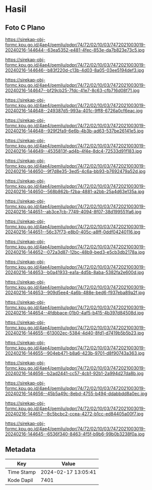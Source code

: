 # Hasil

## Foto C Plano

https://sirekap-obj-formc.kpu.go.id/4ae4/pemilu/pdpr/74/72/02/10/03/7472021003019-20240216-144644--63ea5352-e481-4fec-853e-da7b823e73c5.jpg

https://sirekap-obj-formc.kpu.go.id/4ae4/pemilu/pdpr/74/72/02/10/03/7472021003019-20240216-144646--b83f220d-c13b-4d03-8a05-03ee5194def3.jpg

https://sirekap-obj-formc.kpu.go.id/4ae4/pemilu/pdpr/74/72/02/10/03/7472021003019-20240216-144647--bf29cb25-7fdc-41e7-8c63-cfb716d08f71.jpg

https://sirekap-obj-formc.kpu.go.id/4ae4/pemilu/pdpr/74/72/02/10/03/7472021003019-20240216-144648--249387d5-993a-401c-9ff8-6726a0cf6eac.jpg

https://sirekap-obj-formc.kpu.go.id/4ae4/pemilu/pdpr/74/72/02/10/03/7472021003019-20240216-144648--929f2fa9-6e6b-4b3b-ad63-537be26141e5.jpg

https://sirekap-obj-formc.kpu.go.id/4ae4/pemilu/pdpr/74/72/02/10/03/7472021003019-20240216-144649--4535813f-ad4b-4f4e-8dc4-72533d91f183.jpg

https://sirekap-obj-formc.kpu.go.id/4ae4/pemilu/pdpr/74/72/02/10/03/7472021003019-20240216-144650--9f7d8e35-3ed5-4c6a-bb93-b7692479a52d.jpg

https://sirekap-obj-formc.kpu.go.id/4ae4/pemilu/pdpr/74/72/02/10/03/7472021003019-20240216-144650--568b862b-f2ba-4881-a2bb-25a4d63e135a.jpg

https://sirekap-obj-formc.kpu.go.id/4ae4/pemilu/pdpr/74/72/02/10/03/7472021003019-20240216-144651--ab3ce7cb-7749-4094-8f07-38d199551fa6.jpg

https://sirekap-obj-formc.kpu.go.id/4ae4/pemilu/pdpr/74/72/02/10/03/7472021003019-20240216-144651--56c37f73-e8b0-405c-a8ff-0ddf04240116.jpg

https://sirekap-obj-formc.kpu.go.id/4ae4/pemilu/pdpr/74/72/02/10/03/7472021003019-20240216-144652--072a3d87-12bc-48b9-bed3-e5cb3db2178a.jpg

https://sirekap-obj-formc.kpu.go.id/4ae4/pemilu/pdpr/74/72/02/10/03/7472021003019-20240216-144653--b0a41933-ea1a-4d5b-8aba-5382fa2e600d.jpg

https://sirekap-obj-formc.kpu.go.id/4ae4/pemilu/pdpr/74/72/02/10/03/7472021003019-20240216-144653--909d5ee4-4a6b-488e-bed6-f937eba89a2f.jpg

https://sirekap-obj-formc.kpu.go.id/4ae4/pemilu/pdpr/74/72/02/10/03/7472021003019-20240216-144654--4fdbbace-01b0-4af5-b415-4b397d84508d.jpg

https://sirekap-obj-formc.kpu.go.id/4ae4/pemilu/pdpr/74/72/02/10/03/7472021003019-20240216-144655--613002ec-5384-4d40-8fd1-d7419b5b5b23.jpg

https://sirekap-obj-formc.kpu.go.id/4ae4/pemilu/pdpr/74/72/02/10/03/7472021003019-20240216-144655--904eb471-b8a6-423b-9701-d8f90743a363.jpg

https://sirekap-obj-formc.kpu.go.id/4ae4/pemilu/pdpr/74/72/02/10/03/7472021003019-20240216-144656--b2ad2441-cc57-4cb1-92b1-2a994d27da8b.jpg

https://sirekap-obj-formc.kpu.go.id/4ae4/pemilu/pdpr/74/72/02/10/03/7472021003019-20240216-144656--45b5a49c-8ebd-4755-b494-ddabbdd8a0ec.jpg

https://sirekap-obj-formc.kpu.go.id/4ae4/pemilu/pdpr/74/72/02/10/03/7472021003019-20240216-144657--8c5bcbc2-ccea-4272-b1cc-ed84405a00f7.jpg

https://sirekap-obj-formc.kpu.go.id/4ae4/pemilu/pdpr/74/72/02/10/03/7472021003019-20240216-144645--6536f340-8463-4f5f-b9b6-99b0b3238f0a.jpg


## Metadata

| Key        | Value               |
| ---------- | ------------------- |
| Time Stamp | 2024-02-17 13:05:41 |
| Kode Dapil | 7401                |




